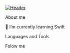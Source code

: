 [![Header ](https://raw.githubusercontent.com/Userror101/Userror101/main/Assets/Header.jpg)](https://github.com/Userror101)


About me


🔭 I’m currently learning Swift

Languages and Tools

Folow me
